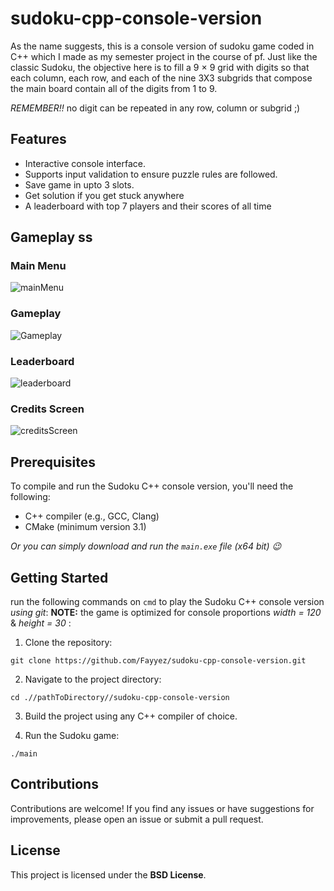 # sudoku-cpp-console-version
As the name suggests, this is a console version of sudoku game coded in C++ which I made as my semester project in the course of pf. Just like the classic Sudoku, the objective here is to fill a 9 × 9 grid with digits so that each column, each row, and each of the nine 3X3 subgrids that compose the main board contain all of the digits from 1 to 9.

*REMEMBER!!* no digit can be repeated in any row, column or subgrid ;)

## Features

- Interactive console interface.
- Supports input validation to ensure puzzle rules are followed.
- Save game in upto 3 slots.
- Get solution if you get stuck anywhere
- A leaderboard with top 7 players and their scores of all time
  
## Gameplay ss

### Main Menu
  ![mainMenu](https://github.com/Fayyez/sudoku-cpp-console-version/assets/125592149/bf9e06d2-d228-4f30-9465-f9fad42192ad)
### Gameplay
  ![Gameplay](https://github.com/Fayyez/sudoku-cpp-console-version/assets/125592149/e4949bbd-9a40-403b-83b0-db824f9f99b2)
### Leaderboard
![leaderboard](https://github.com/Fayyez/sudoku-cpp-console-version/assets/125592149/f7f5f25e-8df0-426c-944e-555d01e5b483)
### Credits Screen
![creditsScreen](https://github.com/Fayyez/sudoku-cpp-console-version/assets/125592149/7e451cce-4c1d-4787-a749-f62db79c6642)


## Prerequisites

To compile and run the Sudoku C++ console version, you'll need the following:

- C++ compiler (e.g., GCC, Clang)
- CMake (minimum version 3.1)

*Or you can simply download and run the `main.exe` file (x64 bit) 😉*

## Getting Started

run the following commands on ```cmd``` to play the Sudoku C++ console version *using git*:
**NOTE:** the game is optimized for console proportions *width = 120* & *height = 30* :

1. Clone the repository:

```shell
git clone https://github.com/Fayyez/sudoku-cpp-console-version.git
```
2. Navigate to the project directory:

```shell
cd .//pathToDirectory//sudoku-cpp-console-version
```
3. Build the project using any C++ compiler of choice.

4. Run the Sudoku game:
```shell
./main
```
## Contributions
Contributions are welcome! If you find any issues or have suggestions for improvements, please open an issue or submit a pull request.
## License
This project is licensed under the **BSD License**.
